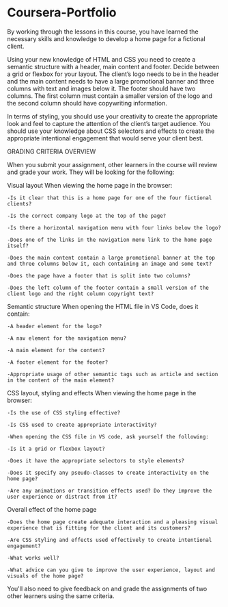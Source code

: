 # Coursera-Portfolio
By working through the lessons in this course, you have learned the necessary skills and knowledge to develop a home page for a fictional client. 

Using your new knowledge of HTML and CSS you need to create a semantic structure with a header, main content and footer. Decide between a grid or flexbox for your layout. The client’s logo needs to be in the header and the main content needs to have a large promotional banner and three columns with text and images below it. The footer should have two columns. The first column must contain a smaller version of the logo and the second column should have copywriting information. 

In terms of styling, you should use your creativity to create the appropriate look and feel to capture the attention of the client’s target audience. You should use your knowledge about CSS selectors and effects to create the appropriate intentional engagement that would serve your client best.

GRADING CRITERIA OVERVIEW

When you submit your assignment, other learners in the course will review and grade your work. They will be looking for the following:

Visual layout
When viewing the home page in the browser:

    -Is it clear that this is a home page for one of the four fictional clients?

    -Is the correct company logo at the top of the page?

    -Is there a horizontal navigation menu with four links below the logo?

    -Does one of the links in the navigation menu link to the home page itself?

    -Does the main content contain a large promotional banner at the top and three columns below it, each containing an image and some text?

    -Does the page have a footer that is split into two columns?

    -Does the left column of the footer contain a small version of the client logo and the right column copyright text?


Semantic structure
When opening the HTML file in VS Code, does it contain:

    -A header element for the logo?

    -A nav element for the navigation menu?

    -A main element for the content?

    -A footer element for the footer?

    -Appropriate usage of other semantic tags such as article and section in the content of the main element?


CSS layout, styling and effects
When viewing the home page in the browser:

    -Is the use of CSS styling effective?

    -Is CSS used to create appropriate interactivity?

    -When opening the CSS file in VS code, ask yourself the following:

    -Is it a grid or flexbox layout?

    -Does it have the appropriate selectors to style elements?

    -Does it specify any pseudo-classes to create interactivity on the home page?

    -Are any animations or transition effects used? Do they improve the user experience or distract from it?

Overall effect of the home page

    -Does the home page create adequate interaction and a pleasing visual experience that is fitting for the client and its customers? 

    -Are CSS styling and effects used effectively to create intentional engagement? 

    -What works well? 

    -What advice can you give to improve the user experience, layout and visuals of the home page?

You'll also need to give feedback on and grade the assignments of two other learners using the same criteria.